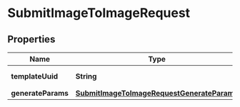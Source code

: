 

# SubmitImageToImageRequest


## Properties

| Name | Type | Description | Notes |
|------------ | ------------- | ------------- | -------------|
|**templateUuid** | **String** | 参数模板uuid |  [optional] |
|**generateParams** | [**SubmitImageToImageRequestGenerateParams**](SubmitImageToImageRequestGenerateParams.md) |  |  |



